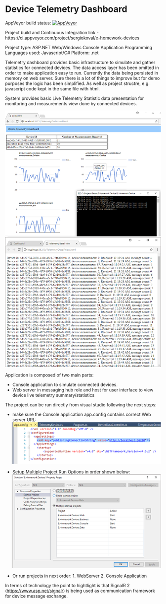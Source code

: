 # Device Telemetry Dashboard

AppVeyor build status: [![AppVeyor](https://ci.appveyor.com/api/projects/status/github/sergiokoval/E.Homework.Devices?branch=master&svg=true)](https://ci.appveyor.com/project/sergiokoval/e-homework-devices)

Project build and Continuous Integration  link - https://ci.appveyor.com/project/sergiokoval/e-homework-devices

Project type: ASP.NET Web/Windows Console Application
Programming Languages used: Javascript/C#
Platform: .net

Telemetry dashboard provides basic infrastructure to simulate and gather statistics for connected devices.
The data access layer has been omitted in order to make application easy to run.
Currently the data being persisted in memory on web server. 
Sure there is a lot of things to improve but for demo purposes the logic has been simplified. As well as project structre, e.g.
javascript code kept in the same file with html.

System provides basic Live Telemetry Statistic data presentation for monitoring and measurements view done by connected devices.


![ScreenShot](https://github.com/sergiokoval/E.Homework.Devices/raw/master/UI_Screenshot.png)
![ScreenShot](https://github.com/sergiokoval/E.Homework.Devices/raw/master/TelemetryDetailView.png)

Application is composed of two main parts:

 * Console application to simulate connected devices.
 * Web server in messaging hub role and host for user interface to view device live telemetry summary/statistics
 
 The project can be run directly from visual studio following the next steps:
  * make sure the Console application app.config contains correct Web server URL:
    ![ScreenShot](https://github.com/sergiokoval/E.Homework.Devices/raw/master/ConsoleAppConfig.PNG)
    
  * Setup Multiple Project Run Options in order shown below:
   ![ScreenShot](https://github.com/sergiokoval/E.Homework.Devices/raw/master/ProjectStartupOptionsVS.png)
   
   * Or run projects in next order:
    1. WebServer
    2. Console Application
    
In terms of technology the point to hightlight is that SignalR 2 (https://www.asp.net/signalr)  is being used as communication framework for device message exchange.
    
    
    
 

